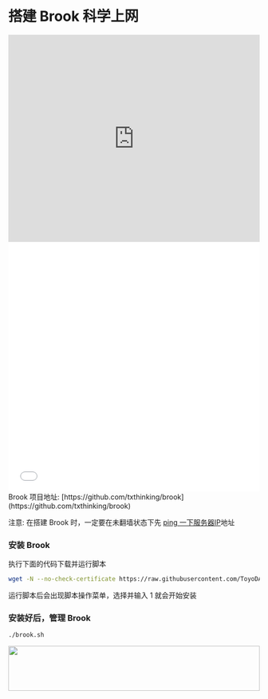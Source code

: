# 搭建 Brook 科学上网
<iframe width="100%" height="415" src="https://www.youtube.com/embed/4OQtOzA_Dr0" frameborder="0" allow="autoplay; encrypted-media" allowfullscreen></iframe>
<iframe width="100%" height="500" src="//player.bilibili.com/player.html?aid=24457027&cid=41068024&page=1" scrolling="no" border="0" frameborder="no" framespacing="0" allowfullscreen="true"> </iframe>
Brook 项目地址: [https://github.com/txthinking/brook](https://github.com/txthinking/brook)<br>

注意: 在搭建 Brook 时，一定要在未翻墙状态下先 [ping 一下服务器IP](https://sphard2.github.io/gfw/ping-IP.html)地址

### 安装 Brook
执行下面的代码下载并运行脚本
```bash
wget -N --no-check-certificate https://raw.githubusercontent.com/ToyoDAdoubi/doubi/master/brook.sh && chmod +x brook.sh && bash brook.sh
```

运行脚本后会出现脚本操作菜单，选择并输入 1 就会开始安装

### 安装好后，管理 Brook
```bash
./brook.sh
```
<a href="https://www.vultr.com/?ref=7775614-4F"><img src="https://www.vultr.com/media/banner_1.png" width="100%" height="90"></a>